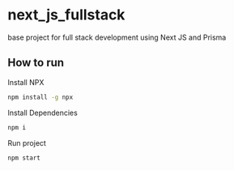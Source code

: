 # next_js_fullstack
base project for full stack development using Next JS and Prisma

## How to run 

Install NPX
```sh
npm install -g npx
```

Install Dependencies
```sh
npm i
```

Run project
```sh
npm start
```
